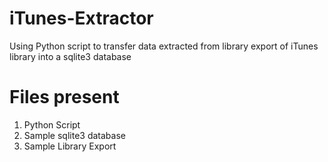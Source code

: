 # iTunes-Extractor
Using Python script to transfer data extracted from library export of iTunes library into a sqlite3 database
# Files present
1. Python Script
2. Sample sqlite3 database
3. Sample Library Export
